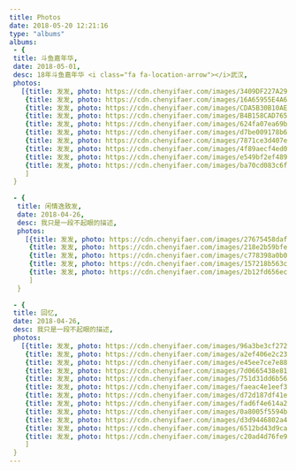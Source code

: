 ```yaml
---
title: Photos
date: 2018-05-20 12:21:16
type: "albums"
albums:
 - {
 title: 斗鱼嘉年华, 
 date: 2018-05-01, 
 desc: 18年斗鱼嘉年华 <i class="fa fa-location-arrow"></i>武汉,
 photos: 
   [{title: 发发, photo: https://cdn.chenyifaer.com/images/3409DF227A29D727229303FD89EB822E.jpg},
    {title: 发发, photo: https://cdn.chenyifaer.com/images/16A65955E4A6AD08B21F759EC4626B41.jpg},
    {title: 发发, photo: https://cdn.chenyifaer.com/images/CDA5B30B10AE236C269B7B676B921961.jpg},
    {title: 发发, photo: https://cdn.chenyifaer.com/images/B4B158CAD7658967EF72884C59913163.jpg},
    {title: 发发, photo: https://cdn.chenyifaer.com/images/624fa07ea69b8b763fbcc0a6fdd2c33f.jpg},
    {title: 发发, photo: https://cdn.chenyifaer.com/images/d7be009178b6ea01d64652d5e5bfc01a.jpg},
    {title: 发发, photo: https://cdn.chenyifaer.com/images/7871ce3d407e6663f9d861238fbdf825.jpg},
    {title: 发发, photo: https://cdn.chenyifaer.com/images/4f89aecf4ed01a3ac5a6d7cce7ff16c8.jpg},
    {title: 发发, photo: https://cdn.chenyifaer.com/images/e549bf2ef4899cf6094c9f7e53fca386.jpg},
    {title: 发发, photo: https://cdn.chenyifaer.com/images/ba70cd083c6f00cbbe0b72cdfa35130c.jpg}
    ]
 }
 
 - {
  title: 闲情逸致发, 
  date: 2018-04-26, 
  desc: 我只是一段不起眼的描述,
  photos: 
    [{title: 发发, photo: https://cdn.chenyifaer.com/images/27675458daf46e290482a03ffca91b7b.jpg},
     {title: 发发, photo: https://cdn.chenyifaer.com/images/218e2b59bfe5ec7fb03592e95d9dec62.jpg},
     {title: 发发, photo: https://cdn.chenyifaer.com/images/c778398a0b02ab24c1a89fefc116f543.jpg},
     {title: 发发, photo: https://cdn.chenyifaer.com/images/157218b563c41b8e0b3f22991cc124e4.jpg},
     {title: 发发, photo: https://cdn.chenyifaer.com/images/2b12fd656ec2bd6bc5e75b3f0854a2d2.jpg}
     ]
  }
  
 - {
 title: 回忆, 
 date: 2018-04-26, 
 desc: 我只是一段不起眼的描述,
 photos: 
   [{title: 发发, photo: https://cdn.chenyifaer.com/images/96a3be3cf272e017046d1b2674a52bd3.jpg},
    {title: 发发, photo: https://cdn.chenyifaer.com/images/a2ef406e2c2351e0b9e80029c909242d.jpg},
    {title: 发发, photo: https://cdn.chenyifaer.com/images/e45ee7ce7e88149af8dd32b27f9512ce.jpg},
    {title: 发发, photo: https://cdn.chenyifaer.com/images/7d0665438e81d8eceb98c1e31fca80c1.jpg},
    {title: 发发, photo: https://cdn.chenyifaer.com/images/751d31dd6b56b26b29dac2c0e1839e34.jpg},
    {title: 发发, photo: https://cdn.chenyifaer.com/images/faeac4e1eef307c2ab7b0a3821e6c667.jpg},
    {title: 发发, photo: https://cdn.chenyifaer.com/images/d72d187df41e10ea7d9fcdc7f5909205.jpg},
    {title: 发发, photo: https://cdn.chenyifaer.com/images/fad6f4e614a212e80c67249a666d2b09.jpg},
    {title: 发发, photo: https://cdn.chenyifaer.com/images/0a8005f5594bd67041f88c6196192646.jpg},
    {title: 发发, photo: https://cdn.chenyifaer.com/images/d3d9446802a44259755d38e6d163e820.jpg},
    {title: 发发, photo: https://cdn.chenyifaer.com/images/6512bd43d9caa6e02c990b0a82652dca.jpg},
    {title: 发发, photo: https://cdn.chenyifaer.com/images/c20ad4d76fe97759aa27a0c99bff6710.jpg}
    ]
 }
---
```

